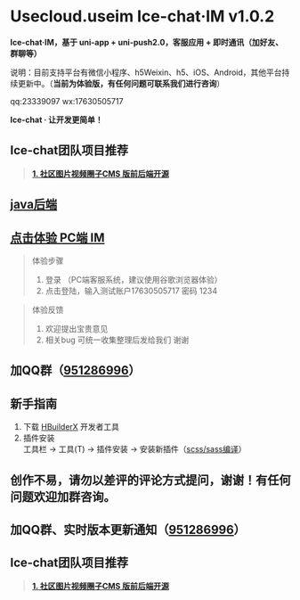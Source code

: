 # Usecloud.useim Ice-chat·IM v1.0.2
**Ice-chat·IM，基于 uni-app + uni-push2.0，客服应用 + 即时通讯（加好友、群聊等）**  

说明：目前支持平台有微信小程序、h5Weixin、h5、iOS、Android，其他平台持续更新中。（**当前为体验版，有任何问题可联系我们进行咨询**）

qq:23339097
wx:17630505717

**Ice-chat · 让开发更简单！**  
## Ice-chat团队项目推荐  
> **[1. 社区图片视频圈子CMS 版前后端开源](https://ext.dcloud.net.cn/plugin?id=9261)**  

## [java后端](https://github.com/Thecosy/Ice-chat)

## [点击体验 PC端 IM](http://chat.snym.cn)
> 体验步骤
> 1. 登录 [](http://chat.snym.cn) （PC端客服系统，建议使用谷歌浏览器体验）  
> 2. 点击登陆，输入测试账户17630505717 密码 1234

> 体验反馈
> 1. 欢迎提出宝贵意见
> 2. 相关bug 可统一收集整理后发给我们 谢谢  

## 加QQ群（[951286996](https://qm.qq.com/cgi-bin/qm/qr?k=XLX0hSw6GGuOgNbC53r-Pc7Lrubwcm4q&authKey=AaNuGPfAWTSyaN6MR5yGYFQ0+4AKsZQq7kI0uRASo+v5ttyrc6xvh7gfNEMQ7UDR&noverify=0)）

## 新手指南
1. 下载 [HBuilderX](https://www.dcloud.io/hbuilderx.html) 开发者工具
2. 插件安装 <br />工具栏 -> 工具(T) -> 插件安装 -> 安装新插件（[scss/sass编译](https://ext.dcloud.net.cn/plugin?id=2046)）

## 创作不易，请勿以差评的评论方式提问，谢谢！有任何问题欢迎加群咨询。

## 加QQ群、实时版本更新通知（[951286996](https://qm.qq.com/cgi-bin/qm/qr?k=XLX0hSw6GGuOgNbC53r-Pc7Lrubwcm4q&authKey=AaNuGPfAWTSyaN6MR5yGYFQ0+4AKsZQq7kI0uRASo+v5ttyrc6xvh7gfNEMQ7UDR&noverify=0)）

## Ice-chat团队项目推荐  
> **[1. 社区图片视频圈子CMS 版前后端开源](https://ext.dcloud.net.cn/plugin?id=9261)**  

